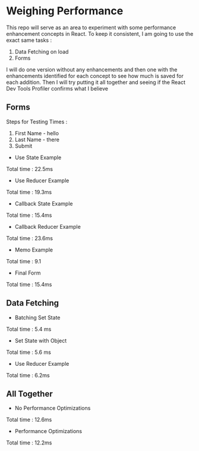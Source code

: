 # Weighing Performance

This repo will serve as an area to experiment with some performance enhancement concepts in React. To keep it consistent, I am going to use the exact same tasks :

1. Data Fetching on load
2. Forms

I will do one version without any enhancements and then one with the enhancements identified for each concept to see how much is saved for each addition. Then I will try putting it all together and seeing if the React Dev Tools Profiler confirms what I believe

## Forms

Steps for Testing Times :

1. First Name - hello
2. Last Name - there
3. Submit

- Use State Example

Total time : 22.5ms

- Use Reducer Example

Total time : 19.3ms

- Callback State Example

Total time : 15.4ms

- Callback Reducer Example

Total time : 23.6ms

- Memo Example

Total time : 9.1

- Final Form

Total time : 15.4ms

## Data Fetching

- Batching Set State

Total time : 5.4 ms

- Set State with Object

Total time : 5.6 ms

- Use Reducer Example

Total time : 6.2ms

## All Together

- No Performance Optimizations

Total time : 12.6ms

- Performance Optimizations

Total time : 12.2ms
